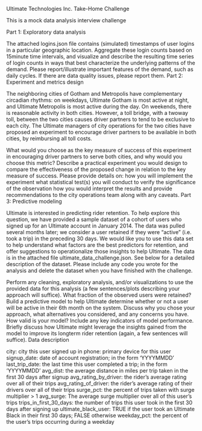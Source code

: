 Ultimate Technologies Inc. Take-Home Challenge

This is a mock data analysis interview challenge

Part 1: Exploratory data analysis

The attached logins.json file contains (simulated) timestamps of user logins in a particular geographic location. Aggregate these login counts based on 15­minute time intervals, and visualize and describe the resulting time series of login counts in ways that best characterize the underlying patterns of the demand. Please report/illustrate important features of the demand, such as daily cycles. If there are data quality issues, please report them.
Part 2: Experiment and metrics design

The neighboring cities of Gotham and Metropolis have complementary circadian rhythms: on weekdays, Ultimate Gotham is most active at night, and Ultimate Metropolis is most active during the day. On weekends, there is reasonable activity in both cities.
However, a toll bridge, with a two­way toll, between the two cities causes driver partners to tend to be exclusive to each city. The Ultimate managers of city operations for the two cities have proposed an experiment to encourage driver partners to be available in both cities, by reimbursing all toll costs.

What would you choose as the key measure of success of this experiment in encouraging driver partners to serve both cities, and why would you choose this metric?
Describe a practical experiment you would design to compare the effectiveness of the proposed change in relation to the key measure of success. Please provide details on:
how you will implement the experiment
what statistical test(s) you will conduct to verify the significance of the observation
how you would interpret the results and provide recommendations to the city operations team along with any caveats.
Part 3: Predictive modeling

Ultimate is interested in predicting rider retention. To help explore this question, we have provided a sample dataset of a cohort of users who signed up for an Ultimate account in January 2014. The data was pulled several months later; we consider a user retained if they were “active” (i.e. took a trip) in the preceding 30 days. We would like you to use this data set to help understand what factors are the best predictors for retention, and offer suggestions to operationalize those insights to help Ultimate. The data is in the attached file ultimate_data_challenge.json.
See below for a detailed description of the dataset. Please include any code you wrote for the analysis and delete the dataset when you have finished with the challenge.

Perform any cleaning, exploratory analysis, and/or visualizations to use the provided data for this analysis (a few sentences/plots describing your approach will suffice). What fraction of the observed users were retained?
Build a predictive model to help Ultimate determine whether or not a user will be active in their 6th month on the system. Discuss why you chose your approach, what alternatives you considered, and any concerns you have. How valid is your model? Include any key indicators of model performance.
Briefly discuss how Ultimate might leverage the insights gained from the model to improve its long­term rider retention (again, a few sentences will suffice).
Data description

city: city this user signed up in
phone: primary device for this user
signup_date: date of account registration; in the form ‘YYYYMMDD’
last_trip_date: the last time this user completed a trip; in the form ‘YYYYMMDD’
avg_dist: the average distance in miles per trip taken in the first 30 days after signup
avg_rating_by_driver: the rider’s average rating over all of their trips
avg_rating_of_driver: the rider’s average rating of their drivers over all of their trips
surge_pct: the percent of trips taken with surge multiplier > 1
avg_surge: The average surge multiplier over all of this user’s trips
trips_in_first_30_days: the number of trips this user took in the first 30 days after signing up
ultimate_black_user: TRUE if the user took an Ultimate Black in their first 30 days; FALSE otherwise
weekday_pct: the percent of the user’s trips occurring during a weekday
